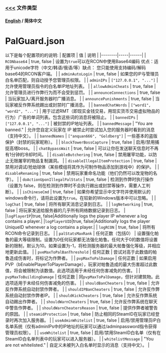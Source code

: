 ### [<<<](README_ZH_CN.md) 文件类型

#### [English](./PalGuard%20Config.md) / 简体中文

# PalGuard.json

以下是每个配置项的的说明:
| 配置项 | 值 | 说明 |
|--------|-----|------|
| `RCONbase64` | true, false | 设置为`true`可以在RCON中使用Base64编码 优点：适用于unicode字符（中文/韩语/俄语/等）缺点： 您只能使用支持编码/解码 base64的RCON客户端。 |
| `adminAutoLogin` | true, false | 如果您的IP与管理员白名单匹配，则自动授予您管理员权限。 |
| `adminIPs` | `["127.0.0.1", "..."]` | 允许使用管理员指令的白名单IP地址列表。 |
| `allowAdminCheats` | true, false | 允许管理员进行作弊行为而不会受到惩罚。 |
| `announceConnections` | true, false | 当玩家加入/离开服务器时广播消息。 |
| `announcePunishments` | true, false | 当玩家被反作弊系统踢出或封禁时广播消息。 |
| `bannedChatWords` | `["word1", "word2", "..."]` | 用于过滤RMT（即现实金钱交易，用现实货币交易虚拟物品的行为）广告的单词列表。包含这些词的消息将被阻止。 |
| `bannedIPs` | `["127.0.0.1", "..."]` | 被封禁的IP地址列表。 |
| `bannedMessage` | "You are banned." | 允许您自定义玩家在 IP 被禁止时尝试加入您的服务器时看到的消息（支持中文）。 |
| `bannedNames` | `["anquan666", "Goldberg"]` | 一些基本的盗版保护（封禁的玩家昵称）。 |
| `blockTowerBossCapture` | true, false | 启用/禁用捕捉高塔boss。 |
| `chatBypassWait` | true, false | 可以让你在发送聊天信息时不再有1分钟的冷却时间。 |
| `disableButchering` | true, false | 禁用屠宰功能，以防止无限屠宰的物品复制漏洞。 |
| `disableIllegalItemProtection` | true, false | 禁用对调试/抢劫球体（某些模组将其作为可制作物品添加到游戏中）的保护。 |
| `disableRenaming` | true, false | 禁用玩家重命名功能（他们仍然可以改宠物的名字）。 |
| `doActionUponIllegalPalStats` | true, false | 检测到作弊时执行操作（设置为 false，则在检测到作弊时不会执行踢出或封禁等操作，需要人工判断）。 |
| `isChineseCmd` | true, false | 如果你希望显示中文字符并使用默认的windows命令行，请将此设置为`true`。在较新的Windows版本中可以忽略。 |
| `logChat` | true, false | 将所有聊天消息记录到日志。 |
| `logNetworking` | true, false | 将玩家发送给服务器的几乎所有网络数据记录到日志。 |
|`logPlayerIP`|true, false|Additionally logs the player IP whenever a log contains a player.|
|`logPlayerUID`|true, false|Additionally logs the player UniqueID whenever a log contains a player.|
| `logRCON` | true, false | 将所有RCON命令记录到日志。 |
| `palStatsMaxRank` | 任何正数（包括0） | 设置强化帕鲁的最大等级限制。设置为0任何玩家都无法强化帕鲁。任何大于0的数值将设置新的限制，默认为10。如果设置为-1，将检测服务器的最大帕鲁强化等级，并相应地更新此值。 |
| `pveMaxToPalBanThreshold` | 任何正数 | 尝试对高于此数值的帕鲁造成伤害时，将标记为作弊者。 |
| `pvpMaxToPalDamage` | 任何正数 | 如果启用PVP（bEnablePlayerToPlayerDamage），玩家对帕鲁造成的最大伤害超过此数值，将会被限制为该数值。此选项适用于未经任何伤害减免的伤害。 |
| `pvpMaxToBuildingDamage` | 任何正数 | 同`pvpMaxToPalDamage`，但针对建筑物。此选项适用于未经任何伤害减免的伤害。 |
| `shouldBanCheaters` | true, false | 允许反作弊系统自动封禁作弊者。 |
| `shouldIPBanCheaters` | true, false | 允许反作弊系统自动封禁作弊者IP。 |
| `shouldKickCheaters` | true, false | 允许反作弊系统自动踢出作弊者。 |
| `shouldWarnCheaters` | true, false | 允许反作弊系统在聊天中警告作弊者。 |
| `shouldWarnCheatersReason` | true, false | 提供作弊者被警告的原因。 |
| `steamidProtection` | true, false | 防止相同的SteamID在玩家已经登录时再次加入服务器。 |
| `useAdminWhitelist` | true, false | 启用/禁用管理员IP白名单系统（仅有adminIPs中的IP地址的玩家可以通过/adminpassword指令获得管理员权限）。 |
| `useWhitelist` | true, false | 启用/禁用SteamID白名单（仅有在SteamID白名单列表中的玩家可以进入服务器）。 |
| `whitelistMessage` | "You are not whitelisted." | 自定义未被列入白名单时显示的消息（支持中文）。 |
